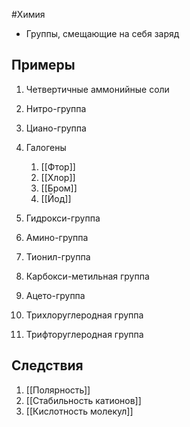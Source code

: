 #Химия 
- Группы, смещающие на себя заряд
## Примеры
1. Четвертичные аммонийные соли
2. Нитро-группа
3. Циано-группа
4. Галогены
	1. [[Фтор]]
	2. [[Хлор]]
	3. [[Бром]]
	4. [[Йод]]
5. Гидрокси-группа
6. Амино-группа
7. Тионил-группа
8. Карбокси-метильная группа
9. Ацето-группа

1. Трихлоруглеродная группа
2. Трифторуглеродная группа 
## Следствия
1. [[Полярность]]
2. [[Стабильность катионов]]
3. [[Кислотность молекул]] 